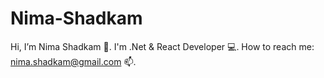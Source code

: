 # Nima-Shadkam

Hi, I’m Nima Shadkam 👋.
I'm .Net & React Developer 💻.
How to reach me: nima.shadkam@gmail.com 📫. 
